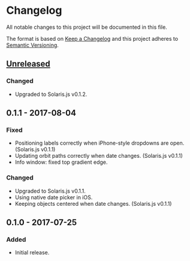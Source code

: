 # Changelog
All notable changes to this project will be documented in this file.

The format is based on [Keep a Changelog](http://keepachangelog.com/en/1.0.0/)
and this project adheres to [Semantic Versioning](http://semver.org/spec/v2.0.0.html).

## [Unreleased]
### Changed
- Upgraded to Solaris.js v0.1.2.

## 0.1.1 - 2017-08-04
### Fixed
- Positioning labels correctly when iPhone-style dropdowns are open. (Solaris.js v0.1.1)
- Updating orbit paths correctly when date changes. (Solaris.js v0.1.1)
- Info window: fixed top gradient edge.

### Changed
- Upgraded to Solaris.js v0.1.1.
- Using native date picker in iOS.
- Keeping objects centered when date changes. (Solaris.js v0.1.1)

## 0.1.0 - 2017-07-25
### Added
- Initial release.

[Unreleased]: https://github.com/skepticalimagination/solaris-demo/compare/v0.1.1...HEAD
[0.1.1]: https://github.com/skepticalimagination/solaris-demo/compare/v0.1.0...v0.1.1
